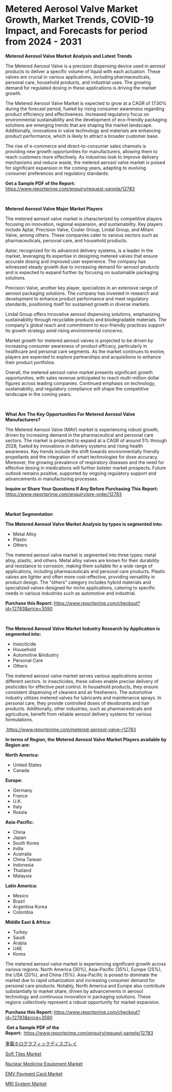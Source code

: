 <p><h1>Metered Aerosol Valve Market Growth, Market Trends, COVID-19 Impact, and Forecasts for period from 2024 - 2031</h1></p><p><strong>Metered Aerosol Valve Market Analysis and Latest Trends</strong></p>
<p><p>The Metered Aerosol Valve is a precision dispensing device used in aerosol products to deliver a specific volume of liquid with each actuation. These valves are crucial in various applications, including pharmaceuticals, personal care, household products, and industrial uses. The growing demand for regulated dosing in these applications is driving the market growth.</p><p>The Metered Aerosol Valve Market is expected to grow at a CAGR of 17.00% during the forecast period, fueled by rising consumer awareness regarding product efficiency and effectiveness. Increased regulatory focus on environmental sustainability and the development of eco-friendly packaging solutions are emerging trends that are shaping the market landscape. Additionally, innovations in valve technology and materials are enhancing product performance, which is likely to attract a broader customer base. </p><p>The rise of e-commerce and direct-to-consumer sales channels is providing new growth opportunities for manufacturers, allowing them to reach customers more effectively. As industries look to improve delivery mechanisms and reduce waste, the metered aerosol valve market is poised for significant expansion in the coming years, adapting to evolving consumer preferences and regulatory standards.</p></p>
<p><strong>Get a Sample PDF of the Report:&nbsp;</strong> <a href="https://www.reportprime.com/enquiry/request-sample/12783">https://www.reportprime.com/enquiry/request-sample/12783</a></p>
<p>&nbsp;</p>
<p><strong>Metered Aerosol Valve Major Market Players</strong></p>
<p><p>The metered aerosol valve market is characterized by competitive players focusing on innovation, regional expansion, and sustainability. Key players include Aptar, Precision Valve, Coster Group, Lindal Group, and Mitani Valve, among others. These companies cater to various sectors such as pharmaceuticals, personal care, and household products.</p><p>Aptar, recognized for its advanced delivery systems, is a leader in the market, leveraging its expertise in designing metered valves that ensure accurate dosing and improved user experience. The company has witnessed steady growth due to increasing demand for aerosol products and is expected to expand further by focusing on sustainable packaging solutions.</p><p>Precision Valve, another key player, specializes in an extensive range of aerosol packaging solutions. The company has invested in research and development to enhance product performance and meet regulatory standards, positioning itself for sustained growth in diverse markets.</p><p>Lindal Group offers innovative aerosol dispensing solutions, emphasizing sustainability through recyclable products and biodegradable materials. The company's global reach and commitment to eco-friendly practices support its growth strategy amid rising environmental concerns.</p><p>Market growth for metered aerosol valves is projected to be driven by increasing consumer awareness of product efficacy, particularly in healthcare and personal care segments. As the market continues to evolve, players are expected to explore partnerships and acquisitions to enhance their product portfolios.</p><p>Overall, the metered aerosol valve market presents significant growth opportunities, with sales revenue anticipated to reach multi-million dollar figures across leading companies. Continued emphasis on technology, sustainability, and regulatory compliance will shape the competitive landscape in the coming years.</p></p>
<p>&nbsp;</p>
<p><strong>What Are The Key Opportunities For Metered Aerosol Valve Manufacturers?</strong></p>
<p><p>The Metered Aerosol Valve (MAV) market is experiencing robust growth, driven by increasing demand in the pharmaceutical and personal care sectors. The market is projected to expand at a CAGR of around 5% through 2028, fueled by innovations in delivery systems and rising health awareness. Key trends include the shift towards environmentally friendly propellants and the integration of smart technologies for dose accuracy. Moreover, the growing prevalence of respiratory diseases and the need for effective dosing in medications will further bolster market prospects. Future outlook remains positive, supported by ongoing regulatory support and advancements in manufacturing processes.</p></p>
<p><strong>Inquire or Share Your Questions If Any Before Purchasing This Report:</strong> <a href="https://www.reportprime.com/enquiry/pre-order/12783">https://www.reportprime.com/enquiry/pre-order/12783</a></p>
<p>&nbsp;</p>
<p><strong>Market Segmentation</strong></p>
<p><strong>The Metered Aerosol Valve Market Analysis by types is segmented into:</strong></p>
<p><ul><li>Metal Alloy</li><li>Plastic</li><li>Others</li></ul></p>
<p><p>The metered aerosol valve market is segmented into three types: metal alloy, plastic, and others. Metal alloy valves are known for their durability and resistance to corrosion, making them suitable for a wide range of applications, including pharmaceuticals and personal care products. Plastic valves are lighter and often more cost-effective, providing versatility in product design. The "others" category includes hybrid materials and specialized valves designed for niche applications, catering to specific needs in various industries such as automotive and industrial.</p></p>
<p><strong>Purchase this Report:&nbsp;</strong><a href="https://www.reportprime.com/checkout?id=12783&price=3590">https://www.reportprime.com/checkout?id=12783&price=3590</a></p>
<p>&nbsp;</p>
<p><strong>The Metered Aerosol Valve Market Industry Research by Application is segmented into:</strong></p>
<p><ul><li>Insecticide</li><li>Household</li><li>Automotive &Industry</li><li>Personal Care</li><li>Others</li></ul></p>
<p><p>The metered aerosol valve market serves various applications across different sectors. In insecticides, these valves enable precise delivery of pesticides for effective pest control. In household products, they ensure consistent dispensing of cleaners and air fresheners. The automotive industry utilizes metered valves for lubricants and maintenance sprays. In personal care, they provide controlled doses of deodorants and hair products. Additionally, other industries, such as pharmaceuticals and agriculture, benefit from reliable aerosol delivery systems for various formulations.</p></p>
<p><a href="https://www.reportprime.com/metered-aerosol-valve-r12783">&nbsp;https://www.reportprime.com/metered-aerosol-valve-r12783</a></p>
<p><strong>In terms of Region, the Metered Aerosol Valve Market Players available by Region are:</strong></p>
<p>
    <p> <strong> North America: </strong>
        <ul>
            <li>United States</li>
            <li>Canada</li>
        </ul>
        </p> 
    <p> <strong> Europe: </strong>
        <ul>
            <li>Germany</li>
            <li>France</li>
            <li>U.K.</li>
            <li>Italy</li>
            <li>Russia</li>
        </ul>
        </p> 
    <p> <strong> Asia-Pacific: </strong>
        <ul>
            <li>China</li>
            <li>Japan</li>
            <li>South Korea</li>
            <li>India</li>
            <li>Australia</li>
            <li>China Taiwan</li>
            <li>Indonesia</li>
            <li>Thailand</li>
            <li>Malaysia</li>
        </ul>
        </p> 
    <p> <strong> Latin America: </strong>
        <ul>
            <li>Mexico</li>
            <li>Brazil</li>
            <li>Argentina Korea</li>
            <li>Colombia</li>
        </ul>
        </p> 
    <p> <strong> Middle East & Africa: </strong>
        <ul>
            <li>Turkey</li>
            <li>Saudi</li>
            <li>Arabia</li>
            <li>UAE</li>
            <li>Korea</li>
        </ul>
    </p>
    </p>
<p><p>The metered aerosol valve market is experiencing significant growth across various regions: North America (30%), Asia-Pacific (35%), Europe (25%), the USA (20%), and China (15%). Asia-Pacific is poised to dominate the market due to rapid urbanization and increasing consumer demand for personal care products. Notably, North America and Europe also contribute substantially to market share, driven by advancements in aerosol technology and continuous innovation in packaging solutions. These regions collectively represent a robust opportunity for market expansion.</p></p>
<p><strong>Purchase this Report: </strong><a href="https://www.reportprime.com/checkout?id=12783&price=3590">https://www.reportprime.com/checkout?id=12783&price=3590</a></p>
<p>&nbsp;<strong>Get a Sample PDF of the Report:&nbsp;&nbsp;</strong><a href="https://www.reportprime.com/enquiry/request-sample/12783">https://www.reportprime.com/enquiry/request-sample/12783</a></p>
<p><strong></strong></p>
<p><p><a href="https://medium.com/@alexxis.gm/automotive-holographic-displays-market-%E3%81%AF-%E3%82%B3%E3%82%B9%E3%83%88%E7%AE%A1%E7%90%86%E3%81%A8%E5%8A%B9%E7%8E%87%E5%90%91%E4%B8%8A%E3%82%92%E5%84%AA%E5%85%88%E3%81%97%E3%81%BE%E3%81%99-%E3%81%95%E3%82%89%E3%81%AB-%E5%A0%B1%E5%91%8A%E6%9B%B8%E3%81%AF%E5%B8%82%E5%A0%B4%E3%81%AE%E9%9C%80%E8%A6%81%E9%9D%A2%E3%81%A8%E4%BE%9B%E7%B5%A6%E9%9D%A2%E3%81%AE%E4%B8%A1%E6%96%B9%E3%82%92%E3%82%AB%E3%83%90%E3%83%BC%E3%81%97%E3%81%A6%E3%81%84%E3%81%BE%E3%81%99-6d7c2efdac90">車載ホログラフィックディスプレイ</a></p><p><a href="https://issuu.com/reportprime-2/docs/soft-tiles-market-size-2030.pptx_075d3967f18d1e">Soft Tiles Market</a></p><p><a href="https://medium.com/@mariedawsonv3/this-report-aims-to-provide-a-comprehensive-presentation-of-the-global-market-for-nuclear-medicine-f855d2947151">Nuclear Medicine Equipment Market</a></p><p><a href="https://www.linkedin.com/pulse/global-emv-payment-card-market-analysis-trends-forecasts-growth-r3whf?trackingId=V5bFAyEXSTKu2pT%2BXzF8iQ%3D%3D">EMV Payment Card Market</a></p><p><a href="https://medium.com/@mariedawsonv3/the-mri-system-market-is-experiencing-higher-than-anticipated-demand-compared-to-pre-pandemic-7ed22f9f9d55">MRI System Market</a></p></p>